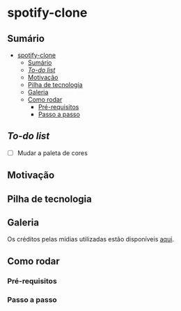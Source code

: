 # spotify-clone

## Sumário

- [spotify-clone](#spotify-clone)
  - [Sumário](#sumário)
  - [*To-do list*](#to-do-list)
  - [Motivação](#motivação)
  - [Pilha de tecnologia](#pilha-de-tecnologia)
  - [Galeria](#galeria)
  - [Como rodar](#como-rodar)
    - [Pré-requisitos](#pré-requisitos)
    - [Passo a passo](#passo-a-passo)

## *To-do list*

- [ ] Mudar a paleta de cores
 
## Motivação

## Pilha de tecnologia

## Galeria

Os créditos pelas mídias utilizadas estão disponíveis [aqui](./assets/README.md).

## Como rodar

### Pré-requisitos

### Passo a passo